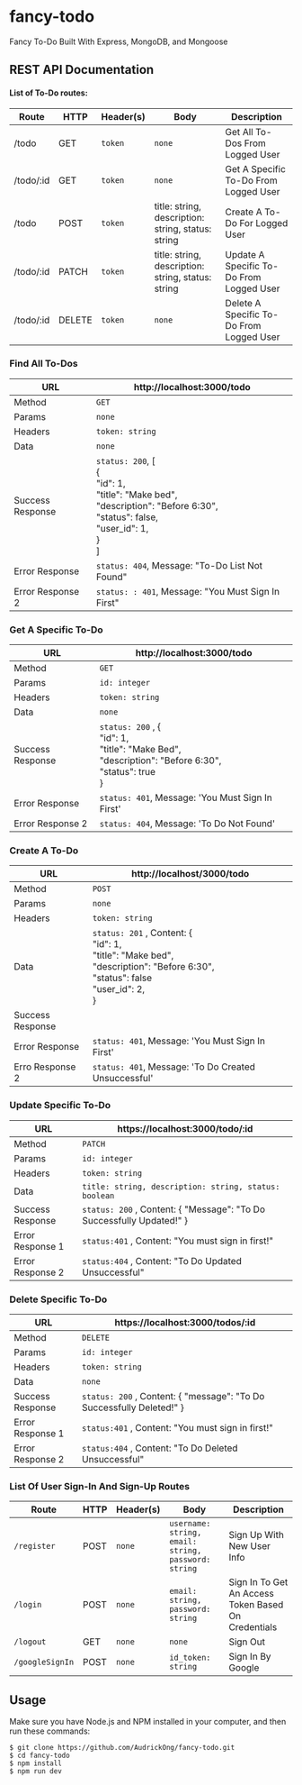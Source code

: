 # fancy-todo

Fancy To-Do Built With Express, MongoDB, and Mongoose

## REST API Documentation

#### List of To-Do routes:

| Route     | HTTP   | Header(s) | Body                                               | Description                              |
| --------- | ------ | --------- | -------------------------------------------------- | ---------------------------------------- |
| /todo     | GET    | `token`   | `none`                                             | Get All To-Dos From Logged User          |
| /todo/:id | GET    | `token`   | `none`                                             | Get A Specific To-Do From Logged User    |
| /todo     | POST   | `token`   | title: string, description: string, status: string | Create A To-Do For Logged User           |
| /todo/:id | PATCH  | `token`   | title: string, description: string, status: string | Update A Specific To-Do From Logged User |
| /todo/:id | DELETE | `token`   | `none`                                             | Delete A Specific To-Do From Logged User |

### Find All To-Dos

| URL              | http://localhost:3000/todo                                   |
| ---------------- | ------------------------------------------------------------ |
| Method           | `GET`                                                        |
| Params           | `none`                                                       |
| Headers          | `token: string`                                              |
| Data             | `none`                                                       |
| Success Response | `status: 200`,  [<br/>  {<br/>    "id": 1,<br/>    "title": "Make bed",<br/>    "description": "Before 6:30",<br/>    "status": false, <br/>    "user_id": 1,<br/>  }<br/>] |
| Error Response   | `status: 404`, Message: "To-Do List Not Found"               |
| Error Response 2 | `status: : 401`, Message:  "You Must Sign In First"          |

### Get A Specific To-Do

| URL              | http://localhost:3000/todo                                   |
| ---------------- | ------------------------------------------------------------ |
| Method           | `GET`                                                        |
| Params           | `id: integer`                                                |
| Headers          | `token: string`                                              |
| Data             | `none`                                                       |
| Success Response | `status: 200` , {<br/>  "id": 1,<br/>  "title": "Make Bed",<br/>  "description": "Before 6:30",<br/>  "status": true<br/>} |
| Error Response   | `status: 401`, Message: 'You Must  Sign In First'            |
| Error Response 2 | `status: 404`, Message: 'To Do Not Found'                    |

### Create A To-Do

| URL              | http://localhost/3000/todo                                   |
| ---------------- | ------------------------------------------------------------ |
| Method           | `POST`                                                       |
| Params           | `none`                                                       |
| Headers          | `token: string`                                              |
| Data             | `status: 201` , Content: {<br/>  "id": 1,<br/>  "title": "Make bed",<br/>  "description": "Before 6:30",<br/>  "status": false<br />  "user_id": 2,<br/> } |
| Success Response |                                                              |
| Error Response   | `status: 401`, Message: 'You Must Sign In First'             |
| Erro Response 2  | `status: 401`, Message: 'To Do Created Unsuccessful'         |

### Update Specific To-Do

| URL              | https://localhost:3000/todo/:id                              |
| ---------------- | ------------------------------------------------------------ |
| Method           | `PATCH`                                                      |
| Params           | `id: integer`                                                |
| Headers          | `token: string`                                              |
| Data             | `title: string, description: string, status: boolean`        |
| Success Response | `status: 200` , Content: {   "Message": "To Do Successfully Updated!" } |
| Error Response 1 | `status:401` , Content: "You must sign in first!"            |
| Error Response 2 | `status:404` , Content: "To Do Updated Unsuccessful"         |

###  Delete Specific To-Do

| URL              | https://localhost:3000/todos/:id                             |
| ---------------- | ------------------------------------------------------------ |
| Method           | `DELETE`                                                     |
| Params           | `id: integer`                                                |
| Headers          | `token: string`                                              |
| Data             | `none`                                                       |
| Success Response | `status: 200` , Content: {   "message": "To Do Successfully Deleted!" } |
| Error Response 1 | `status:401` , Content: "You must sign in first!"            |
| Error Response 2 | `status:404` , Content: "To Do Deleted  Unsuccessful"        |

### List Of User Sign-In And Sign-Up Routes

| **Route**       | **HTTP** | **Header(s)** | **Body**                                             | **Description**                                     |
| --------------- | -------- | ------------- | ---------------------------------------------------- | --------------------------------------------------- |
| `/register`     | POST     | `none`        | `username: string,  email: string, password: string` | Sign Up With New User Info                          |
| `/login`        | POST     | `none`        | `email: string, password: string`                    | Sign In To Get An Access Token Based On Credentials |
| `/logout`       | GET      | `none`        | `none`                                               | Sign Out                                            |
| `/googleSignIn` | POST     | `none`        | `id_token: string`                                   | Sign In By Google                                   |

## Usage

Make sure you have Node.js and NPM installed in your computer, and then run these commands:

```
$ git clone https://github.com/AudrickOng/fancy-todo.git
$ cd fancy-todo
$ npm install
$ npm run dev
```

